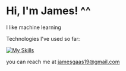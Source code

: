 # Hi, I'm James! ^^

I like machine learning

Technologies I've used so far:

[![My Skills](https://skillicons.dev/icons?i=java,py,r,gcp,git,github,mysql,notion)](https://skillicons.dev)

you can reach me at jamesgaas19@gmail.com
